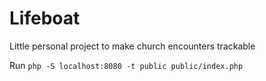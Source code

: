 # Lifeboat

Little personal project to make church encounters trackable


Run `php -S localhost:8080 -t public public/index.php`